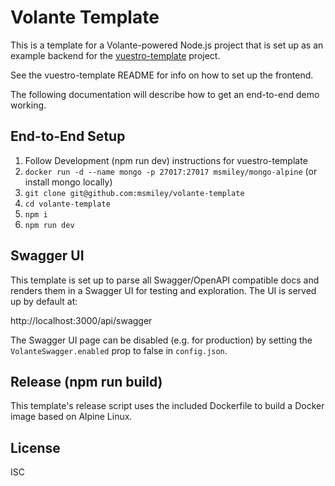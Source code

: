 # Volante Template

This is a template for a Volante-powered Node.js project that is set up as an example backend for the [vuestro-template](https://github.com/msmiley/vuestro-template) project.

See the vuestro-template README for info on how to set up the frontend.

The following documentation will describe how to get an end-to-end demo working.

## End-to-End Setup

1. Follow Development (npm run dev) instructions for vuestro-template
1. `docker run -d --name mongo -p 27017:27017 msmiley/mongo-alpine` (or install mongo locally)
1. `git clone git@github.com:msmiley/volante-template`
1. `cd volante-template`
1. `npm i`
1. `npm run dev`

## Swagger UI

This template is set up to parse all Swagger/OpenAPI compatible docs and renders them in a Swagger UI for testing and exploration. The UI is served up by default at:

http://localhost:3000/api/swagger

The Swagger UI page can be disabled (e.g. for production) by setting the `VolanteSwagger.enabled` prop to false in `config.json`.

## Release (npm run build)

This template's release script uses the included Dockerfile to build a Docker image based on Alpine Linux.

## License

ISC